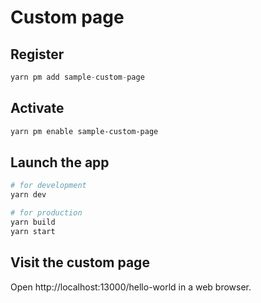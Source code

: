 # Custom page

## Register

```ts
yarn pm add sample-custom-page
```

## Activate

```bash
yarn pm enable sample-custom-page
```

## Launch the app

```bash
# for development
yarn dev

# for production
yarn build
yarn start
```

## Visit the custom page

Open http://localhost:13000/hello-world in a web browser.
